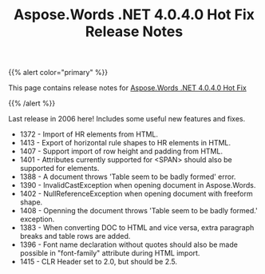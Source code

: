 ﻿---
title: Aspose.Words .NET 4.0.4.0 Hot Fix Release Notes
second_title: Aspose.Words for .NET
articleTitle: Aspose.Words .NET 4.0.4.0 Hot Fix Release Notes
linktitle: Aspose.Words .NET 4.0.4.0 Hot Fix Release Notes
description: "Aspose.Words .NET 4.0.4.0 Hot Fix Release Notes – the latest updates and fixes."
type: docs
weight: 170
url: /net/aspose-words-net-4-0-4-0-hot-fix-release-notes/
---

{{% alert color="primary" %}}

This page contains release notes for [Aspose.Words .NET 4.0.4.0 Hot Fix](https://downloads.aspose.com/words/net/new-releases/aspose.words-.net-4.0.4.0-hot-fix/)

{{% /alert %}}

Last release in 2006 here! Includes some useful new features and fixes.

- 1372 - Import of HR elements from HTML.
- 1413 - Export of horizontal rule shapes to HR elements in HTML.
- 1407 - Support import of row height and padding from HTML.
- 1401 - Attributes currently supported for &lt;SPAN&gt; should also be supported for <FONT> elements.
- 1388 - A document throws 'Table seem to be badly formed' error.
- 1390 - InvalidCastException when opening document in Aspose.Words.
- 1402 - NullReferenceException when opening document with freeform shape.
- 1408 - Openning the document throws 'Table seem to be badly formed.' exception.
- 1383 - When converting DOC to HTML and vice versa, extra paragraph breaks and table rows are added.
- 1396 - Font name declaration without quotes should also be made possible in "font-family" attribute during HTML import.
- 1415 - CLR Header set to 2.0, but should be 2.5.



